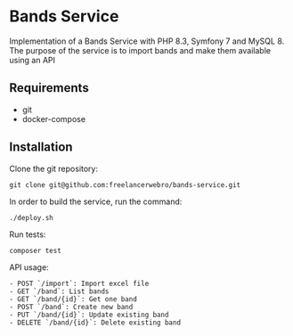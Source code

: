 # Bands Service
Implementation of a Bands Service with PHP 8.3, Symfony 7 and MySQL 8.
The purpose of the service is to import bands and make them available using an API

## Requirements
- git
- docker-compose

## Installation
Clone the git repository:
```
git clone git@github.com:freelancerwebro/bands-service.git
```

In order to build the service, run the command:
```
./deploy.sh
```

Run tests:
```
composer test
```

API usage:
```
- POST `/import`: Import excel file
- GET `/band`: List bands
- GET `/band/{id}`: Get one band
- POST `/band`: Create new band
- PUT `/band/{id}`: Update existing band
- DELETE `/band/{id}`: Delete existing band
```
